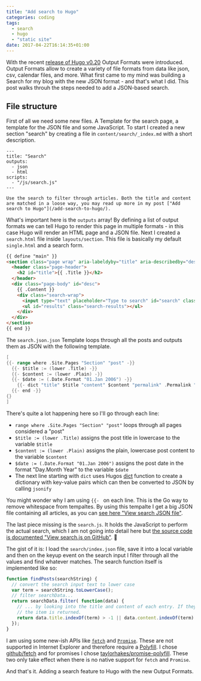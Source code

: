 ```yaml
---
title: "Add search to Hugo"
categories: coding
tags:
  - search
  - hugo
  - "static site"
date: 2017-04-22T16:14:35+01:00
---
```


With the recent [release of Hugo v0.20](https://github.com/spf13/hugo/releases/tag/v0.20) Output Formats were introduced. Output Formats allow to create a variety of file formats from data like json, csv, calendar files, and more. What first came to my mind was building a Search for my blog with the new JSON format - and that's what I did. This post walks throuh the steps needed to add a JSON-based search.

## File structure

First of all we need some new files. A Template for the search page, a template for the JSON file and some JavaScript. To start I created a new section "search" by creating a file in `content/search/_index.md` with a short description.

```
---
title: "Search"
outputs:
  - json
  - html
scripts:
  - "/js/search.js"
---

Use the search to filter through articles. Both the title and content are matched in a loose way, you may read up more in my post ["Add search to Hugo"](/add-search-to-hugo/).
```

What's important here is the `outputs` array! By defining a list of output formats we can tell Hugo to render this page in multiple formats - in this case Hugo will render an HTML page and a JSON file. Next I created a `search.html` file inside `layouts/section`. This file is basically my default `single.html` and a search form.

```html
{{ define "main" }}
<section class="page wrap" aria-labeldyby="title" aria-describedby="desc">
  <header class="page-header">
    <h2 id="title">{{ .Title }}</h2>
  </header>
  <div class="page-body" id="desc">
    {{ .Content }}
    <div class="search-wrap">
      <input type="text" placeholder="Type to search" id="search" class="search-input" />
      <ul id="results" class="search-results"></ul>
    </div>
  </div>
</section>
{{ end }}
```

The `search.json.json` Template loops through all the posts and outputs them as JSON with the following template.

```go
[
{{- range where .Site.Pages "Section" "post" -}}
  {{- $title := (lower .Title) -}}
  {{- $content := (lower .Plain) -}}
  {{- $date := (.Date.Format "01.Jan 2006") -}}
    {{- dict "title" $title "content" $content "permalink" .Permalink "date" $date | jsonify -}},
  {{- end -}}
{}
]
```

There's quite a lot happening here so I'll go through each line:

- `range where .Site.Pages "Section" "post"` loops through all pages considered a "post"
- `$title := (lower .Title)` assigns the post title in lowercase to the variable `$title`
- `$content := (lower .Plain)` assigns the plain, lowercase post content to the variable `$content`
- `$date := (.Date.Format "01.Jan 2006")` assigns the post date in the format "Day.Month Year" to the variable `$date`
- The next line starting with `dict` uses Hugos [dict](https://gohugo.io/templates/functions/#dict) function to create a dictionary with key-value pairs which can then be converted to JSON by calling `jsonify`

You might wonder why I am using `{{- ` on each line. This is the Go way to remove whitespace from tempaltes. By using this tempalte I get a big JSON file containing all articles, as you can [see here "View search JSON file"](/search/index.json).

The last piece missing is the `search.js`. It holds the JavaScript to perform the actual search, which I am not going into detail here but [the source code is documented "View search.js on GitHub"](https://github.com/kevingimbel/kevingimbel.com/blob/master/themes/kevingimbel/src/js/search.js). 😬

The gist of it is: I load the `search/index.json` file, save it into a local variable and then on the keyup event on the search input I filter through all the values and find whatever matches. The search function itself is implemented like so:

```js
function findPosts(searchString) {
  // convert the search input text to lower case
  var term = searchString.toLowerCase();
  // filter searchData...
  return searchData.filter( function(data) {
    // ... by looking into the title and content of each entry. If they match, then
    // the item is returned.
    return data.title.indexOf(term) > -1 || data.content.indexOf(term) > -1;
  });
}
```

I am using some new-ish APIs like [`fetch`](https://developer.mozilla.org/en-US/docs/Web/API/Fetch_API) and  [`Promise`](https://developer.mozilla.org/de/docs/Web/JavaScript/Reference/Global_Objects/Promise). These are not supported in Internet Explorer and therefore require a [Polyfill](https://remysharp.com/2010/10/08/what-is-a-polyfill). I chose [github/fetch](https://github.com/github/fetch) and for promises I chose [taylorhakes/promise-polyfill](https://github.com/taylorhakes/promise-polyfill). These two only take effect when there is no native support for `fetch` and `Promise`.

And that's it. Adding a search feature to Hugo with the new Output Formats.
